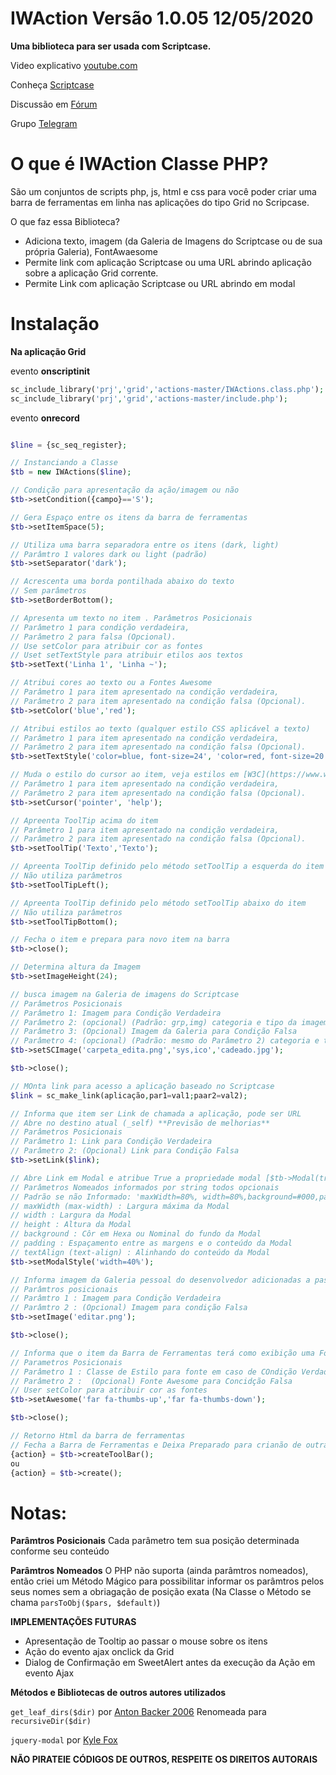 # IWAction Versão 1.0.05  12/05/2020
**Uma biblioteca para ser usada com Scriptcase.**

Video explicativo [youtube.com](https://youtu.be/3aI-8MgtbYE)

Conheça [Scriptcase](https://scriptcase.com.br)

Discussão em [Fórum](https://forum.scriptcase.com.br/)

Grupo [Telegram](https://www.youtube.com/c/HaroldoPassos)



# O que é IWAction Classe PHP?

São um conjuntos de scripts php, js, html e css para você poder criar uma barra de ferramentas em linha nas aplicações do tipo Grid no Scripcase.

O que faz essa Biblioteca?

* Adiciona texto, imagem (da Galeria de Imagens do Scriptcase ou de sua própria Galeria),  FontAwaesome 
* Permite link com aplicação Scriptcase ou uma URL abrindo  aplicação sobre a aplicação Grid corrente.
* Permite Link com aplicação Scriptcase ou URL abrindo em modal



# Instalação


**Na aplicação Grid** 

evento **onscriptinit**

```php
sc_include_library('prj','grid','actions-master/IWActions.class.php');
sc_include_library('prj','grid','actions-master/include.php');
```

evento **onrecord**

```php

$line = {sc_seq_register};

// Instanciando a Classe
$tb = new IWActions($line);

// Condição para apresentação da ação/imagem ou não
$tb->setCondition({campo}=='S'); 

// Gera Espaço entre os itens da barra de ferramentas
$tb->setItemSpace(5); 

// Utiliza uma barra separadora entre os itens (dark, light)
// Parâmtro 1 valores dark ou light (padrão)
$tb->setSeparator('dark'); 

// Acrescenta uma borda pontilhada abaixo do texto
// Sem parâmetros
$tb->setBorderBottom();

// Apresenta um texto no item . Parâmetros Posicionais
// Parâmetro 1 para condição verdadeira, 
// Parâmetro 2 para falsa (Opcional).
// Use setColor para atribuir cor as fontes
// Uset setTextStyle para atribuir etilos aos textos
$tb->setText('Linha 1', 'Linha ~'); 

// Atribui cores ao texto ou a Fontes Awesome
// Parâmetro 1 para item apresentado na condição verdadeira, 
// Parâmetro 2 para item apresentado na condição falsa (Opcional).
$tb->setColor('blue','red');

// Atribui estilos ao texto (qualquer estilo CSS aplicável a texto)
// Parâmetro 1 para item apresentado na condição verdadeira, 
// Parâmetro 2 para item apresentado na condição falsa (Opcional).
$tb->setTextStyle('color=blue, font-size=24', 'color=red, font-size=20');

// Muda o estilo do cursor ao item, veja estilos em [W3C](https://www.w3schools.com/cssref/pr_class_cursor.asp)
// Parâmetro 1 para item apresentado na condição verdadeira, 
// Parâmetro 2 para item apresentado na condição falsa (Opcional).
$tb->setCursor('pointer', 'help');

// Apreenta ToolTip acima do item
// Parâmetro 1 para item apresentado na condição verdadeira, 
// Parâmetro 2 para item apresentado na condição falsa (Opcional).
$tb->setToolTip('Texto','Texto');

// Apreenta ToolTip definido pelo método setToolTip a esquerda do item 
// Não utiliza parâmetros
$tb->setToolTipLeft();

// Apreenta ToolTip definido pelo método setToolTip abaixo do item 
// Não utiliza parâmetros
$tb->setToolTipBottom();

// Fecha o item e prepara para novo item na barra
$tb->close(); 

// Determina altura da Imagem
$tb->setImageHeight(24); 

// busca imagem na Galeria de imagens do Scriptcase 
// Parâmetros Posicionais
// Parâmetro 1: Imagem para Condição Verdadeira
// Parâmetro 2: (opcional) (Padrão: grp,img) categoria e tipo da imagem na galeria de Imagens do Scriptcase
// Parâmetro 3: (Opcional) Imagem da Galeria para Condição Falsa 
// Parâmetro 4: (opcional) (Padrão: mesmo do Parâmetro 2) categoria e tipo da imagem na galeria de Imagens do Scriptcase
$tb->setSCImage('carpeta_edita.png','sys,ico','cadeado.jpg');

$tb->close();

// MOnta link para acesso a aplicação baseado no Scriptcase 
$link = sc_make_link(aplicação,par1=val1;paar2=val2);

// Informa que item ser Link de chamada a aplicação, pode ser URL
// Abre no destino atual (_self) **Previsão de melhorias**
// Parâmetros Posicionais
// Parâmetro 1: Link para Condição Verdadeira
// Parâmetro 2: (Opcional) Link para Condição Falsa
$tb->setLink($link);

// Abre Link em Modal e atribue True a propriedade modal [$tb->Modal(true);]
// Parâmetros Nomeados informados por string todos opcionais
// Padrão se não Informado: 'maxWidth=80%, width=80%,background=#000,padding=5px,textAlign=center,height=80%'
// maxWidth (max-width) : Largura máxima da Modal
// width : Largura da Modal
// height : Altura da Modal
// background : Côr em Hexa ou Nominal do fundo da Modal
// padding : Espaçamento entre as margens e o conteúdo da Modal
// textAlign (text-align) : Alinhando do conteúdo da Modal
$tb->setModalStyle('width=40%');

// Informa imagem da Galeria pessoal do desenvolvedor adicionadas a pasta img no raiza da biblioteca externa criada
// Parâmtros posicionais
// Parâmtro 1 : Imagem para Condição Verdadeira
// Parâmtro 2 : (Opcional) Imagem para condição Falsa
$tb->setImage('editar.png');

$tb->close();

// Informa que o item da Barra de Ferramentas terá como exibição uma Fonte Awesome
// Parametros Posicionais
// Parâmetro 1 : Classe de Estilo para fonte em caso de COndição Verdadeira
// Parâmetro 2 :  (Opcional) Fonte Awesome para Concidção Falsa
// User setColor para atribuir cor as fontes
$tb->setAwesome('far fa-thumbs-up','far fa-thumbs-down');

$tb->close();

// Retorno Html da barra de ferramentas
// Fecha a Barra de Ferramentas e Deixa Preparado para crianão de outra Barra.
{action} = $tb->createToolBar();
ou
{action} = $tb->create();
```

# Notas:

**Parâmtros Posicionais** Cada parâmetro tem sua posição determinada conforme seu conteúdo

**Parâmtros Nomeados** O PHP não suporta (ainda parâmtros nomeados), então criei um Método Mágico para possibilitar informar os parâmtros pelos seus nomes sem a obriagação de posição exata (Na Classe o Método se chama `parsToObj($pars, $default)`)


**IMPLEMENTAÇÕES FUTURAS**
* Apresentação de Tooltip ao passar o mouse sobre os itens
* Ação do evento ajax onclick da Grid
* Dialog de Confirmação em SweetAlert antes da execução da Ação em evento Ajax

**Métodos e Bibliotecas de outros autores utilizados**

`get_leaf_dirs($dir)` por [Anton Backer 2006](https://www.php.net/manual/pt_BR/function.dir.php#60374)
Renomeada para `recursiveDir($dir)`

`jquery-modal` por [Kyle Fox](https://github.com/kylefox/jquery-modal)

**NÃO PIRATEIE CÓDIGOS DE OUTROS, RESPEITE OS DIREITOS AUTORAIS**
